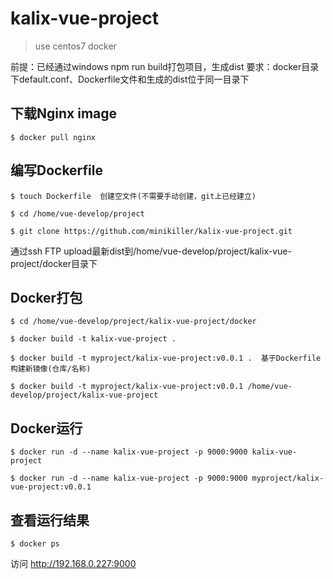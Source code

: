 # kalix-vue-project

> use centos7 docker

前提：已经通过windows npm run build打包项目，生成dist
要求：docker目录下default.conf、Dockerfile文件和生成的dist位于同一目录下

## 下载Nginx image

```
$ docker pull nginx
```

## 编写Dockerfile

```
$ touch Dockerfile  创建空文件(不需要手动创建，git上已经建立)

$ cd /home/vue-develop/project

$ git clone https://github.com/minikiller/kalix-vue-project.git
```

通过ssh FTP upload最新dist到/home/vue-develop/project/kalix-vue-project/docker目录下

## Docker打包

```
$ cd /home/vue-develop/project/kalix-vue-project/docker

$ docker build -t kalix-vue-project .

$ docker build -t myproject/kalix-vue-project:v0.0.1 .  基于Dockerfile构建新镜像(仓库/名称)

$ docker build -t myproject/kalix-vue-project:v0.0.1 /home/vue-develop/project/kalix-vue-project
```

## Docker运行

```
$ docker run -d --name kalix-vue-project -p 9000:9000 kalix-vue-project

$ docker run -d --name kalix-vue-project -p 9000:9000 myproject/kalix-vue-project:v0.0.1
```

## 查看运行结果

```
$ docker ps
```

访问 http://192.168.0.227:9000
